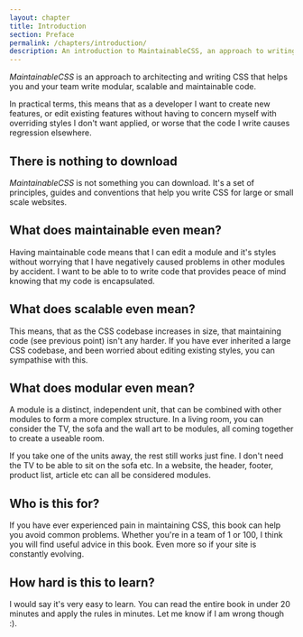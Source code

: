 ```yaml
---
layout: chapter
title: Introduction
section: Preface
permalink: /chapters/introduction/
description: An introduction to MaintainableCSS, an approach to writing modular, scalable and of course maintainable CSS.
---
```


*MaintainableCSS* is an approach to architecting and writing CSS that helps you and your team write modular, scalable and maintainable code.

In practical terms, this means that as a developer I want to create new features, or edit existing features without having to concern myself with overriding styles I don't want applied, or worse that the code I write causes regression elsewhere.

## There is nothing to download

*MaintainableCSS* is not something you can download. It's a set of principles, guides and conventions that help you write CSS for large or small scale websites.

## What does maintainable even mean?

Having maintainable code means that I can edit a module and it's styles without worrying that I have negatively caused problems in other modules by accident. I want to be able to to write code that provides peace of mind knowing that my code is encapsulated.

## What does scalable even mean?

This means, that as the CSS codebase increases in size, that maintaining code (see previous point) isn't any harder. If you have ever inherited a large CSS codebase, and been worried about editing existing styles, you can sympathise with this.

## What does modular even mean?

A module is a distinct, independent unit, that can be combined with other modules to form a more complex structure. In a living room, you can consider the TV, the sofa and the wall art to be modules, all coming together to create a useable room.

If you take one of the units away, the rest still works just fine. I don't need the TV to be able to sit on the sofa etc. In a website, the header, footer, product list, article etc can all be considered modules.

## Who is this for?

If you have ever experienced pain in maintaining CSS, this book can help you avoid common problems. Whether you're in a team of 1 or 100, I think you will find useful advice in this book. Even more so if your site is constantly evolving.

## How hard is this to learn?

I would say it's very easy to learn. You can read the entire book in under 20 minutes and apply the rules in minutes. Let me know if I am wrong though :).
